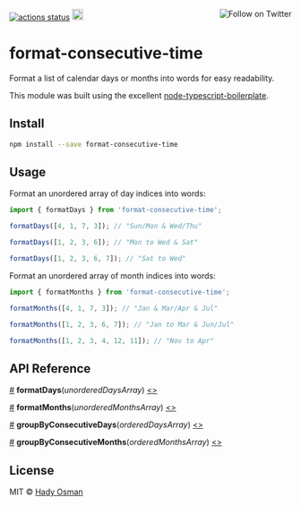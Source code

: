 <p>
  <a href="https://github.com/hadynz/format-consecutive-time/actions"><img src="https://github.com/hadynz/format-consecutive-time/workflows/Node CI/badge.svg" alt="actions status"></a>
  <a href="https://badge.fury.io/js/format-consecutive-time"><img src="https://badge.fury.io/js/format-consecutive-time.svg" alt="npm version" height="20"></a>
  <a href="https://twitter.com/intent/follow?screen_name=hadynz"><img align="right" src="https://img.shields.io/twitter/follow/hadynz.svg?style=social&label=Follow%20@hadynz" alt="Follow on Twitter"></a>
</p>

# format-consecutive-time

Format a list of calendar days or months into words for easy readability.

This module was built using the excellent [node-typescript-boilerplate].

## Install

```bash
npm install --save format-consecutive-time
```

## Usage

Format an unordered array of day indices into words:
```js
import { formatDays } from 'format-consecutive-time';

formatDays([4, 1, 7, 3]); // "Sun/Mon & Wed/Thu"

formatDays([1, 2, 3, 6]); // "Mon to Wed & Sat"

formatDays([1, 2, 3, 6, 7]); // "Sat to Wed"
```

Format an unordered array of month indices into words:
```js
import { formatMonths } from 'format-consecutive-time';

formatMonths([4, 1, 7, 3]); // "Jan & Mar/Apr & Jul"

formatMonths([1, 2, 3, 6, 7]); // "Jan to Mar & Jun/Jul"

formatMonths([1, 2, 3, 4, 12, 11]); // "Nov to Apr"
```

## API Reference

<a name="formatDays" href="#formatDays">#</a> <b>formatDays</b>(<i>unorderedDaysArray</i>) [<>][1]

<a name="formatMonths" href="#formatMonths">#</a> <b>formatMonths</b>(<i>unorderedMonthsArray</i>) [<>][2]

<a name="groupByConsecutiveDays" href="#groupByConsecutiveDays">#</a> <b>groupByConsecutiveDays</b>(<i>orderedDaysArray</i>) [<>][3]

<a name="groupByConsecutiveMonths" href="#groupByConsecutiveMonths">#</a> <b>groupByConsecutiveMonths</b>(<i>orderedMonthsArray</i>) [<>][4]

## License

MIT © [Hady Osman](https://github.com/hadynz)

[node-typescript-boilerplate]: https://github.com/jsynowiec/node-typescript-boilerplate
[1]: https://github.com/hadynz/format-consecutive-time/blob/master/src/lib/formatTime.ts#L85-L98
[2]: https://github.com/hadynz/format-consecutive-time/blob/master/src/lib/formatTime.ts#L70-L83
[3]: https://github.com/hadynz/format-consecutive-time/blob/master/src/lib/groupByConsecutiveTime.ts#L24-L38
[4]: https://github.com/hadynz/format-consecutive-time/blob/master/src/lib/groupByConsecutiveTime.ts#L40-L54
